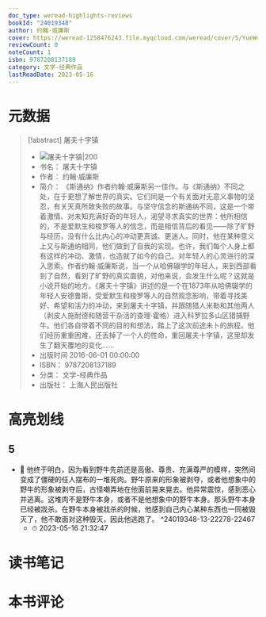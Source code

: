 ```yaml
---
doc_type: weread-highlights-reviews
bookId: "24019348"
author: 约翰·威廉斯
cover: https://weread-1258476243.file.myqcloud.com/weread/cover/5/YueWen_24019348/t7_YueWen_24019348.jpg
reviewCount: 0
noteCount: 1
isbn: 9787208137189
category: 文学-经典作品
lastReadDate: 2023-05-16
---
```

# 元数据
> [!abstract] 屠夫十字镇
> - ![ 屠夫十字镇|200](https://weread-1258476243.file.myqcloud.com/weread/cover/5/YueWen_24019348/t7_YueWen_24019348.jpg)
> - 书名： 屠夫十字镇
> - 作者： 约翰·威廉斯
> - 简介： 《斯通纳》作者约翰·威廉斯另一佳作。与《斯通纳》不同之处，在于更想了解世界的真实。它们同是一个有关面对无意义事物的坚忍，有关天真所致失败的故事。与坚守信念的斯通纳不同，这是一个带着激情、对未知充满好奇的年轻人，渴望寻求真实的世界：他所相信的，不是爱默生和梭罗等人的信念，而是相信背后的看见——除了旷野与经历，没有什么比内心的冲动更真诚、更迷人。同时，他在某种意义上又与斯通纳相同，他们做到了自我的实现。也许，我们每个人身上都有这样的冲动、激情，也造就了如今的自己。对年轻人的心灵进行的深入思索。作者约翰·威廉斯说，当一个从哈佛辍学的年轻人，来到西部看到了自然，看到了旷野的真实面貌，对他来说，会发生什么呢？这就是小说开始的地方。《屠夫十字镇》讲述的是一个在1873年从哈佛辍学的年轻人安德鲁斯，受爱默生和梭罗等人的自然观念影响，带着寻找美好、希望和活力的冲动，来到屠夫十字镇，并跟随猎人米勒和其他两人（剥皮人施耐德和随营干杂活的查理·霍格）进入科罗拉多山区猎捕野牛。他们各自带着不同的目的和想法，踏上了这次前途未卜的旅程。他们经历重重困难，还丢掉了一个人的性命，重回屠夫十字镇，这里却发生了翻天覆地的变化……
> - 出版时间 2016-06-01 00:00:00
> - ISBN： 9787208137189
> - 分类： 文学-经典作品
> - 出版社： 上海人民出版社

# 高亮划线

## 5


- 📌 他终于明白，因为看到野牛先前还是高傲、尊贵、充满尊严的模样，突然间变成了僵硬的任人摆布的一堆死肉。野牛原来的形象被剥夺，或者他想象中的野牛的形象被剥夺后，古怪嘲弄地在他面前晃来晃去。他异常震惊，感到恶心并逃离。这堆肉不是野牛本身，或者不是他想象中的野牛本身。那头野牛本身已经被戕杀。在野牛本身被戕杀的时候，他感到自己内心某种东西也一同被毁灭了，他不敢面对这种毁灭，因此他逃跑了。 ^24019348-13-22278-22467
    - ⏱ 2023-05-16 21:32:47 
# 读书笔记

# 本书评论
